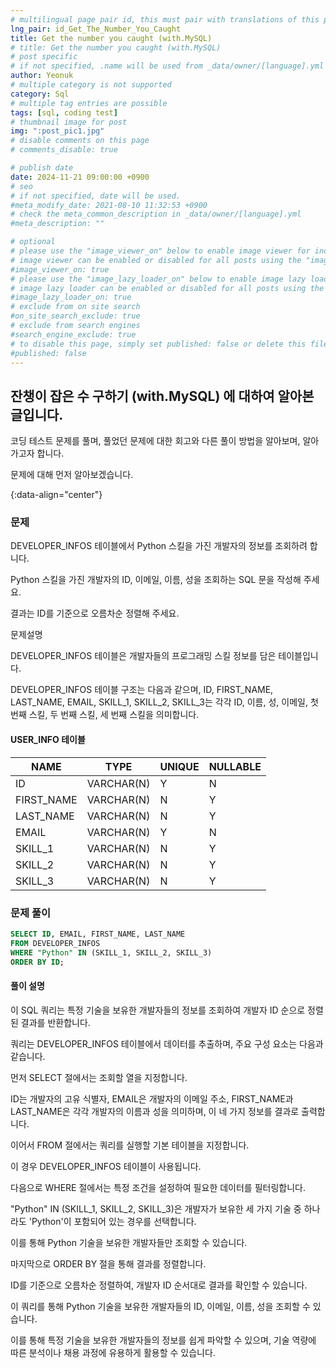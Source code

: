 ```yaml
---
# multilingual page pair id, this must pair with translations of this page. (This name must be unique)
lng_pair: id_Get_The_Number_You_Caught
title: Get the number you caught (with.MySQL)
# title: Get the number you caught (with.MySQL)
# post specific
# if not specified, .name will be used from _data/owner/[language].yml
author: Yeonuk
# multiple category is not supported
category: Sql
# multiple tag entries are possible
tags: [sql, coding test]
# thumbnail image for post
img: ":post_pic1.jpg"
# disable comments on this page
# comments_disable: true

# publish date
date: 2024-11-21 09:00:00 +0900
# seo
# if not specified, date will be used.
#meta_modify_date: 2021-08-10 11:32:53 +0900
# check the meta_common_description in _data/owner/[language].yml
#meta_description: ""

# optional
# please use the "image_viewer_on" below to enable image viewer for individual pages or posts (_posts/ or [language]/_posts folders).
# image viewer can be enabled or disabled for all posts using the "image_viewer_posts: true" setting in _data/conf/main.yml.
#image_viewer_on: true
# please use the "image_lazy_loader_on" below to enable image lazy loader for individual pages or posts (_posts/ or [language]/_posts folders).
# image lazy loader can be enabled or disabled for all posts using the "image_lazy_loader_posts: true" setting in _data/conf/main.yml.
#image_lazy_loader_on: true
# exclude from on site search
#on_site_search_exclude: true
# exclude from search engines
#search_engine_exclude: true
# to disable this page, simply set published: false or delete this file
#published: false
---
```


<!-- outline-start -->

## 잔챙이 잡은 수 구하기 (with.MySQL) 에 대하여 알아본 글입니다.

코딩 테스트 문제를 풀며, 풀었던 문제에 대한 회고와 다른 풀이 방법을 알아보며, 알아가고자 합니다.

문제에 대해 먼저 알아보겠습니다.

{:data-align="center"}

<!-- outline-end -->

### 문제

DEVELOPER_INFOS 테이블에서 Python 스킬을 가진 개발자의 정보를 조회하려 합니다.

Python 스킬을 가진 개발자의 ID, 이메일, 이름, 성을 조회하는 SQL 문을 작성해 주세요.

결과는 ID를 기준으로 오름차순 정렬해 주세요.

문제설명

DEVELOPER_INFOS 테이블은 개발자들의 프로그래밍 스킬 정보를 담은 테이블입니다.

DEVELOPER_INFOS 테이블 구조는 다음과 같으며, ID, FIRST_NAME, LAST_NAME, EMAIL, SKILL_1, SKILL_2, SKILL_3는 각각 ID, 이름, 성, 이메일, 첫 번째 스킬, 두 번째 스킬, 세 번째 스킬을 의미합니다.

#### USER_INFO 테이블

<!-- #### 제한사항

- a의 길이는 1 이상 1,000,000 이하입니다.
- a[i]는 i+1 번째 풍선에 써진 숫자를 의미합니다.
- a의 모든 수는 -1,000,000,000 이상 1,000,000,000 이하인 정수입니다.
- a의 모든 수는 서로 다릅니다. -->

<!-- #### 입출력 예 -->

| NAME       | TYPE       | UNIQUE | NULLABLE |
| ---------- | ---------- | ------ | -------- |
| ID         | VARCHAR(N) | Y      | N        |
| FIRST_NAME | VARCHAR(N) | N      | Y        |
| LAST_NAME  | VARCHAR(N) | N      | Y        |
| EMAIL      | VARCHAR(N) | Y      | N        |
| SKILL_1    | VARCHAR(N) | N      | Y        |
| SKILL_2    | VARCHAR(N) | N      | Y        |
| SKILL_3    | VARCHAR(N) | N      | Y        |

### 문제 풀이

```sql
SELECT ID, EMAIL, FIRST_NAME, LAST_NAME
FROM DEVELOPER_INFOS
WHERE "Python" IN (SKILL_1, SKILL_2, SKILL_3)
ORDER BY ID;
```

#### 풀이 설명

이 SQL 쿼리는 특정 기술을 보유한 개발자들의 정보를 조회하여 개발자 ID 순으로 정렬된 결과를 반환합니다.

쿼리는 DEVELOPER_INFOS 테이블에서 데이터를 추출하며, 주요 구성 요소는 다음과 같습니다.

먼저 SELECT 절에서는 조회할 열을 지정합니다.

ID는 개발자의 고유 식별자, EMAIL은 개발자의 이메일 주소, FIRST_NAME과 LAST_NAME은 각각 개발자의 이름과 성을 의미하며, 이 네 가지 정보를 결과로 출력합니다.

이어서 FROM 절에서는 쿼리를 실행할 기본 테이블을 지정합니다.

이 경우 DEVELOPER_INFOS 테이블이 사용됩니다.

다음으로 WHERE 절에서는 특정 조건을 설정하여 필요한 데이터를 필터링합니다.

"Python" IN (SKILL_1, SKILL_2, SKILL_3)은 개발자가 보유한 세 가지 기술 중 하나라도 'Python'이 포함되어 있는 경우를 선택합니다.

이를 통해 Python 기술을 보유한 개발자들만 조회할 수 있습니다.

마지막으로 ORDER BY 절을 통해 결과를 정렬합니다.

ID를 기준으로 오름차순 정렬하여, 개발자 ID 순서대로 결과를 확인할 수 있습니다.

이 쿼리를 통해 Python 기술을 보유한 개발자들의 ID, 이메일, 이름, 성을 조회할 수 있습니다.

이를 통해 특정 기술을 보유한 개발자들의 정보를 쉽게 파악할 수 있으며, 기술 역량에 따른 분석이나 채용 과정에 유용하게 활용할 수 있습니다.
